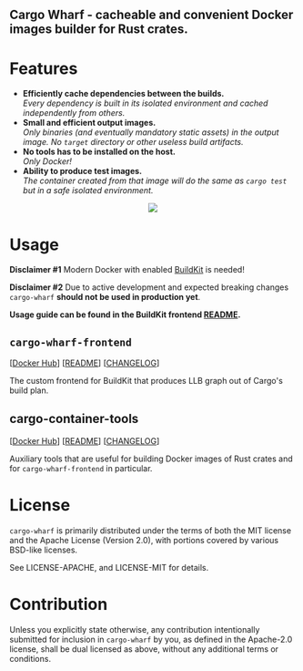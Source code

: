 ## Cargo Wharf - cacheable and convenient Docker images builder for Rust crates.

# Features
* **Efficiently cache dependencies between the builds.**<br>
*Every dependency is built in its isolated environment and cached independently from others.*
* **Small and efficient output images.**<br>
*Only binaries (and eventually mandatory static assets) in the output image. No `target` directory or other useless build artifacts.*
* **No tools has to be installed on the host.**<br>
*Only Docker!*
* **Ability to produce test images.**<br>
*The container created from that image will do the same as `cargo test` but in a safe isolated environment.*

<p align="center">
    <a href="https://asciinema.org/a/280049" target="_blank"><img src="https://asciinema.org/a/280049.svg" /></a>
</p>

# Usage
**Disclaimer #1** Modern Docker with enabled [BuildKit] is needed!

**Disclaimer #2** Due to active development and expected breaking changes `cargo-wharf` **should not be used in production yet**.

**Usage guide can be found in the BuildKit frontend [README](cargo-wharf-frontend/README.md).**

## `cargo-wharf-frontend`
[[Docker Hub](https://hub.docker.com/r/denzp/cargo-wharf-frontend)]
[[README](cargo-wharf-frontend/README.md)]
[[CHANGELOG](cargo-wharf-frontend/CHANGELOG.md)]

The custom frontend for BuildKit that produces LLB graph out of Cargo's build plan.

## cargo-container-tools
[[Docker Hub](https://hub.docker.com/r/denzp/cargo-container-tools)]
[[README](cargo-container-tools/README.md)]
[[CHANGELOG](cargo-container-tools/CHANGELOG.md)]

Auxiliary tools that are useful for building Docker images of Rust crates and for `cargo-wharf-frontend` in particular.

# License
`cargo-wharf` is primarily distributed under the terms of both the MIT license and
the Apache License (Version 2.0), with portions covered by various BSD-like
licenses.

See LICENSE-APACHE, and LICENSE-MIT for details.

# Contribution
Unless you explicitly state otherwise, any contribution intentionally submitted
for inclusion in `cargo-wharf` by you, as defined in the Apache-2.0 license,
shall be dual licensed as above, without any additional terms or conditions.

[BuildKit]: https://github.com/moby/buildkit

